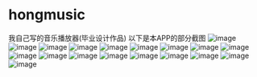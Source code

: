 # hongmusic
我自己写的音乐播放器(毕业设计作品)
以下是本APP的部分截图
![image](https://github.com/xchandroid/hongmusic/blob/master/images/Screenshot_20180912-224441.png)
![image](https://github.com/xchandroid/hongmusic/blob/master/images/Screenshot_20180912-224450.png)
![image](https://github.com/xchandroid/hongmusic/blob/master/images/Screenshot_20180912-224455.png)
![image](https://github.com/xchandroid/hongmusic/blob/master/images/Screenshot_20180912-224500.png)
![image](https://github.com/xchandroid/hongmusic/blob/master/images/Screenshot_20180912-224517.png)
![image](https://github.com/xchandroid/hongmusic/blob/master/images/Screenshot_20180912-224613.png)
![image](https://github.com/xchandroid/hongmusic/blob/master/images/Screenshot_20180912-224629.png)
![image](https://github.com/xchandroid/hongmusic/blob/master/images/Screenshot_20180912-224638.png)
![image](https://github.com/xchandroid/hongmusic/blob/master/images/Screenshot_20180912-224642.png)
![image](https://github.com/xchandroid/hongmusic/blob/master/images/Screenshot_20180912-224729.png)
![image](https://github.com/xchandroid/hongmusic/blob/master/images/Screenshot_20180912-224746.png)
![image](https://github.com/xchandroid/hongmusic/blob/master/images/Screenshot_20180912-224811.png)
![image](https://github.com/xchandroid/hongmusic/blob/master/images/Screenshot_20180912-225006.png)
![image](https://github.com/xchandroid/hongmusic/blob/master/images/Screenshot_20180912-225032.png)
![image](https://github.com/xchandroid/hongmusic/blob/master/images/Screenshot_20180912-220007.png)
![image](https://github.com/xchandroid/hongmusic/blob/master/images/Screenshot_20180912-220011.png)
![image](https://github.com/xchandroid/hongmusic/blob/master/images/Screenshot_20180912-220030.png)
![image](https://github.com/xchandroid/hongmusic/blob/master/images/Screenshot_20180912-220034.png)

